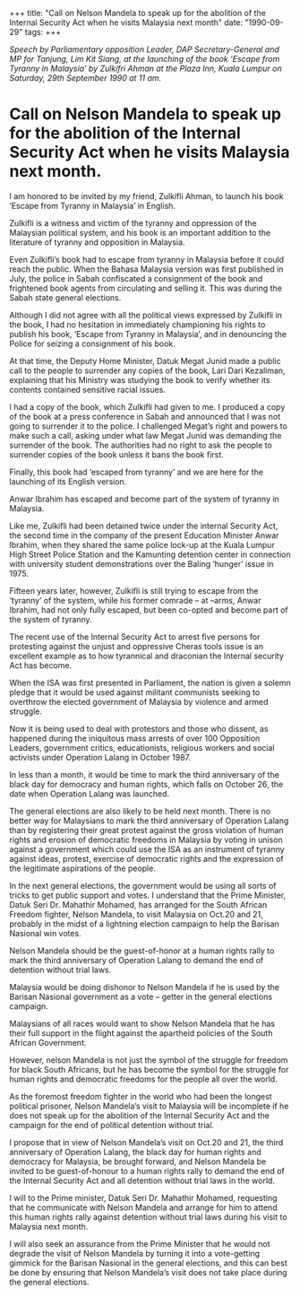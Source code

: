 +++ 
title: "Call on Nelson Mandela to speak up for the abolition of the Internal Security Act when he visits Malaysia next month"
date: "1990-09-29"
tags:
+++

_Speech by Parliamentary opposition Leader, DAP Secretary-General and MP for Tanjung, Lim Kit Siang, at the launching of the book ‘Escape from Tyranny in Malaysia’ by Zulkifri Ahman  at the Plaza Inn, Kuala Lumpur on  Saturday, 29th September 1990 at 11 am._

# Call on Nelson Mandela to speak up for the abolition of the Internal Security Act when he visits Malaysia next month.

I am honored to be invited by my friend, Zulkifli Ahman, to launch his book ‘Escape from Tyranny in Malaysia’ in English.</u>

Zulkifli is a witness and victim of the tyranny and oppression of the Malaysian political system, and his book is an important addition to the literature of tyranny and opposition in Malaysia.

Even Zulkifli’s book had to escape from tyranny in Malaysia before it could reach the public. When the Bahasa Malaysia version was first published in July, the police in Sabah confiscated a consignment of the book and frightened book agents from circulating and selling it. This was during the Sabah state general elections.

Although I did not agree with all the political views expressed by Zulkifli in the book, I had no hesitation in immediately championing his rights to publish his book, ‘Escape from Tyranny in Malaysia’, and in denouncing the Police for seizing a consignment of his book.

At that time, the Deputy Home Minister, Datuk Megat Junid made a public call to the people to surrender any copies of the book, Lari Dari Kezaliman, explaining that his Ministry was studying the book to verify whether its contents contained sensitive racial issues.

I had a copy of the book, which Zulkifli had given to me. I produced a copy of the book at a press conference in Sabah and announced that I was not going to surrender it to the police. I challenged Megat’s right and powers to make such a call, asking under what law Megat Junid was demanding the surrender of the book. The authorities had no right to ask the people to surrender copies of the book unless it bans the book first.

Finally, this book had ‘escaped from tyranny’ and we are here for the launching of its English version.

Anwar Ibrahim has escaped and become part of the system of tyranny in Malaysia.

Like me, Zulkifli had been detained twice under the internal Security Act, the second time in the company of the present Education Minister Anwar Ibrahim, when they shared the same police lock-up at the Kuala Lumpur High Street Police Station and the Kamunting detention center in connection with university student demonstrations over the Baling ‘hunger’ issue in 1975.

Fifteen years later, however, Zulkifli is still trying to escape from the ‘tyranny’ of the system, while his former comrade – at –arms, Anwar Ibrahim, had not only fully escaped, but been co-opted and become part of the system of tyranny.

The recent use of the Internal Security Act to arrest five persons for protesting against the unjust and oppressive Cheras tools issue is an excellent example as to how tyrannical and draconian the Internal security Act has become.

When the ISA was first presented in Parliament, the nation is given a solemn pledge that it would be used against militant communists seeking to overthrow the elected government of Malaysia by violence and armed struggle.

Now it is being used to deal with protestors and those who dissent, as happened during the iniquitous mass arrests of over 100 Opposition Leaders, government critics, educationists, religious workers and social activists under Operation Lalang in October 1987.

In less than a month, it would be time to mark the third anniversary of the black day for democracy and human rights, which falls on October 26, the date when Operation Lalang was launched.

The general elections are also likely to be held next month. There is no better way for Malaysians to mark the third anniversary of Operation Lalang than by registering their great protest against the gross violation of human rights and erosion of democratic freedoms in Malaysia by voting in unison against a government which could use the ISA as an instrument of tyranny against ideas, protest, exercise of democratic rights and the expression of the legitimate aspirations of the people.

In the next general elections, the government would be using all sorts of tricks to get public support and votes. I understand that the Prime Minister, Datuk Seri Dr. Mahathir Mohamed, has arranged for the South African Freedom fighter, Nelson Mandela, to visit Malaysia on Oct.20 and 21, probably in the midst of a lightning election campaign to help the Barisan Nasional win votes.

Nelson Mandela should be the guest-of-honor at a human rights rally to mark the third anniversary of Operation Lalang to demand the end of detention without trial laws.

Malaysia would be doing dishonor to Nelson Mandela if he is used by the Barisan Nasional government as a vote – getter in the general elections campaign.

Malaysians of all races would want to show Nelson Mandela that he has their full support in the flight against the apartheid policies of the South African Government.

However, nelson Mandela is not just the symbol of the struggle for freedom for black South Africans, but he has become the symbol for the struggle for human rights and democratic freedoms for the people all over the world.

As the foremost freedom fighter in the world who had been the longest political prisoner, Nelson Mandela’s visit to Malaysia will be incomplete if he does not speak up for the abolition of the Internal Security Act and the campaign for the end of political detention without trial.

I propose that in view of Nelson Mandela’s visit on Oct.20 and 21, the third anniversary of Operation Lalang, the black day for human rights and democracy for Malaysia, be brought forward, and Nelson Mandela be invited to be guest-of-honour to a human rights rally to demand the end of the Internal Security Act and all detention without trial laws in the world.

I will to the Prime minister, Datuk Seri Dr. Mahathir Mohamed, requesting that he communicate with Nelson Mandela and arrange for him to attend this human rights rally against detention without trial laws during his visit to Malaysia next month.

I will also seek an assurance from the Prime Minister that he would not degrade the visit of Nelson Mandela by turning it into a vote-getting gimmick for the Barisan Nasional in the general elections, and this can best be done by ensuring that Nelson Mandela’s visit does not take place during the general elections.
 
